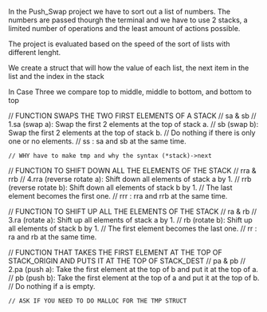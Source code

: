 In the Push_Swap project we have to sort out a list of numbers. The numbers are passed thourgh the terminal and we have to use 2 stacks, a limited number of operations and the least amount of actions possible.

The project is evaluated based on the speed of the sort of lists with different lenght.

We create a struct that will how the value of each list, the next item in the list and the index in the stack

In Case Three we compare top to middle, middle to bottom, and bottom to top 


// FUNCTION SWAPS THE TWO FIRST ELEMENTS OF A STACK
// sa & sb
// 1.sa (swap a): Swap the first 2 elements at the top of stack a.
//   sb (swap b): Swap the first 2 elements at the top of stack b.
// Do nothing if there is only one or no elements.
// ss : sa and sb at the same time.

	// WHY have to make tmp and why the syntax (*stack)->next

// FUNCTION TO SHIFT DOWN ALL THE ELEMENTS OF THE STACK 
// rra & rrb 
// 4.rra (reverse rotate a): Shift down all elements of stack a by 1.
//   rrb (reverse rotate b): Shift down all elements of stack b by 1.
// The last element becomes the first one.
// rrr : rra and rrb at the same time.	


// FUNCTION TO SHIFT UP ALL THE ELEMENTS OF THE STACK 
// ra & rb
// 3.ra (rotate a): Shift up all elements of stack a by 1.
//   rb (rotate b): Shift up all elements of stack b by 1.
// The first element becomes the last one.
// rr : ra and rb at the same time.

// FUNCTION THAT TAKES THE FIRST ELEMENT AT THE TOP OF STACK_ORIGIN AND PUTS IT AT THE TOP OF STACK_DEST
// pa & pb
// 2.pa (push a): Take the first element at the top of b and put it at the top of a.
//   pb (push b): Take the first element at the top of a and put it at the top of b.
// Do nothing if a is empty.


	// ASK IF YOU NEED TO DO MALLOC FOR THE TMP STRUCT
